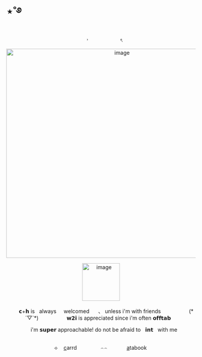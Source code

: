 #                                                                      ⋆˚࿔
 <p align="center">
 ‎ ‎ ‎ ‎ ‎ ‎ ˒ ‎‎ ‎ ‎  ‎ ‎ ‎ ‎ ‎‎ ‎ ‎ ‎  ‎ ‎ ‎ ‎   ‎ ‎ ‎ ‎ ‎ ‎ ৎ ‎ 
<p align="center">
<img width="600" height="556" alt="image" src="https://media.discordapp.net/attachments/1406201432738365532/1428090620013973608/Untitled82_20251015214206.png?ex=68f13c88&is=68efeb08&hm=5737a51c97b2861cfbf033bed703da07b9d0f19a4c496eb5151417df53971e37&=&format=webp&quality=lossless&width=879&height=639" />
  <p align="center">
‎<img width="100" height="100" alt="image" src="https://media.discordapp.net/attachments/1406201432738365532/1428437733298409655/Screenshot_2025-10-16_204102-removebg-preview.png?ex=68f27fce&is=68f12e4e&hm=46587245ba307374fe43dec2795e495f5172944266f9cd044de411a87a8dc41b&=&format=webp&quality=lossless&width=488&height=263" />
   <p align="center">
      ‎ ‎‎ ‎ ‎ ‎    ‎ ‎‎  ‎𝗰+𝗵 is ‎ ‎ always ‎ ‎‎  ‎ ‎‎  welcomed‎ ‎  ‎ ‎‎ ‎  ‎ 、 unless i'm with friends‎ ‎   ‎ ‎‎ ‎ ‎   ‎‎ ‎  ‎ ‎‎ ‎     ‎ ‎‎ ‎ ‎ ‎ ‎‎  ‎ ‎‎    ‎‎‎‎(*´▽`*) ‎‎ ‎ ‎ ‎ ‎  ‎ ‎‎ ‎ ‎ ‎  ‎ ‎ ‎  ‎  ‎ ‎‎ ‎ ‎‎ 𝘄𝟮𝗶 is appreciated since i'm often 𝗼𝗳𝗳𝘁𝗮𝗯 ‎  ‎ ‎ ‎
     <p align="center">
      ‎ ‎ ‎ ‎ ‎ ‎ ‎ ‎ ‎ ‎ ‎ ‎ ‎ ‎ ‎ ‎ i'm 𝘀𝘂𝗽𝗲𝗿 approachable! do not be afraid to  ‎ ‎ ‎𝗶𝗻𝘁  ‎ ‎ ‎with me‎ ‎ ‎ ‎  ‎ ‎‎  ‎‎ ‎ ‎ ‎  ‎ ‎ ‎ ‎  ‎ ‎‎ ‎  ‎‎
 <p align="center">
 ⟢ ‎ ‎ ‎  <a href="https://healingmywayoutofhere.carrd.co/#" target="_blank">c</a>arrd‎ ‎ ‎ ‎ ‎ ‎ ‎   ‎ ‎ ‎  ‎ ‎ ‎ ‎ ‎ ‎  ‎⌢⌢ ‎‎ ‎ ‎ ‎‎ ‎ ‎
  ‎ ‎ ‎ ‎ ‎ ‎  <a href="https://whatsurnamegirlfriend.atabook.org/" target="_blank">a</a>tabook ‎ 
 

  ‎ ‎ ‎ ‎ ‎ 
 ‎ 



































